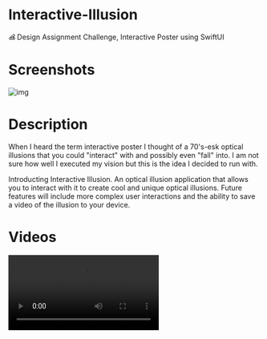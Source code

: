 # Interactive-Illusion

ൿ Design Assignment Challenge, Interactive Poster using SwiftUI

# Screenshots

![img](https://i.imgur.com/MI7sBwfm.png)


# Description

When I heard the term interactive poster I thought of a 70's-esk optical illusions that you could "interact" with and possibly even "fall" into. I am not sure how well I executed my vision but this is the idea I decided to run with. 

Introducting Interactive Illusion. An optical illusion application that allows you to interact with it to create cool and unique optical illusions. Future features will include more complex user interactions and the ability to save a video of the illusion to your device. 

# Videos

![img](https://media.giphy.com/media/f7MvErw69arljdVVpx/giphy.mp4)
